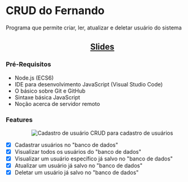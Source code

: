 <h1>CRUD do Fernando</h1>
<p>Programa que permite criar, ler, atualizar e deletar usuário do sistema</p>
<h2 align="center"><a href="" > Slides </a></h2>

<h3>Pré-Requisitos</h3>
<ul>
<li>Node.js (ECS6)</li>
<li>IDE para desenvolvimento JavaScript (Visual Studio Code)</li>
<li>O básico sobre Git e GitHub</li>
<li>Sintaxe básica JavaScript</li>
<li>Noção acerca de servidor remoto</li>
</ul>

<h3>Features</h3>
<p align="center">
<img src="" alt="Cadastro de usuário">
CRUD para cadastro de usuários
</p>

- [x] Cadastrar usuários no "banco de dados"<br>
- [x] Visualizar todos os usuários do "banco de dados"<br>
- [x] Visualizar um usuário específico já salvo no "banco de dados"<br>
- [x] Atualizar um usuário já salvo no "banco de dados"<br>
- [x] Deletar um usuário já salvo no "banco de dados"<br>
